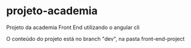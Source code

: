 # projeto-academia
Projeto da academia Front End utilizando o angular cli

O conteúdo do projeto está no branch "dev", na pasta front-end-project
